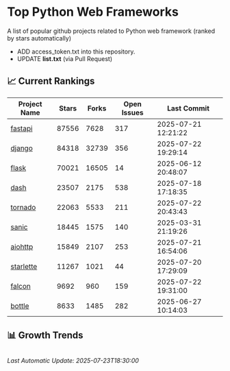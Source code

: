 # Top Python Web Frameworks
A list of popular github projects related to Python web framework (ranked by stars automatically)

* ADD access_token.txt into this repository.
* UPDATE **list.txt** (via Pull Request)

## 📈 Current Rankings

| Project Name | Stars | Forks | Open Issues | Last Commit |
| ------------ | ----- | ----- | ----------- | ----------- |
| [fastapi](https://github.com/fastapi/fastapi) | 87556 | 7628 | 317 | 2025-07-21 12:21:22 |
| [django](https://github.com/django/django) | 84318 | 32739 | 356 | 2025-07-22 19:29:14 |
| [flask](https://github.com/pallets/flask) | 70021 | 16505 | 14 | 2025-06-12 20:48:07 |
| [dash](https://github.com/plotly/dash) | 23507 | 2175 | 538 | 2025-07-18 17:18:35 |
| [tornado](https://github.com/tornadoweb/tornado) | 22063 | 5533 | 211 | 2025-07-22 20:43:43 |
| [sanic](https://github.com/sanic-org/sanic) | 18445 | 1575 | 140 | 2025-03-31 21:19:26 |
| [aiohttp](https://github.com/aio-libs/aiohttp) | 15849 | 2107 | 253 | 2025-07-21 16:54:06 |
| [starlette](https://github.com/encode/starlette) | 11267 | 1021 | 44 | 2025-07-20 17:29:09 |
| [falcon](https://github.com/falconry/falcon) | 9692 | 960 | 159 | 2025-07-22 19:31:00 |
| [bottle](https://github.com/bottlepy/bottle) | 8633 | 1485 | 282 | 2025-06-27 10:14:03 |

## 📊 Growth Trends

<div id="chartContainer">
  <div style="margin-bottom: 30px;">
    <canvas id="starsChart" width="800" height="400"></canvas>
  </div>
  <div style="margin-bottom: 30px;">
    <canvas id="forksChart" width="800" height="400"></canvas>
  </div>
  <div style="margin-bottom: 30px;">
    <canvas id="issuesChart" width="800" height="400"></canvas>
  </div>
</div>

<script src="https://cdn.jsdelivr.net/npm/chart.js"></script>
<script src="https://cdn.jsdelivr.net/npm/chartjs-adapter-date-fns"></script>
<script>
// Load and display historical data
fetch('./example_framework_stars_history.json')
  .then(response => response.json())
  .then(data => {
    const projects = data.projects;
    const topProjects = Object.keys(projects)
      .filter(name => projects[name].history.length > 0)
      .sort((a, b) => {
        const latestA = projects[a].history[projects[a].history.length - 1];
        const latestB = projects[b].history[projects[b].history.length - 1];
        return latestB.stars - latestA.stars;
      })
      .slice(0, 10);

    // Stars Chart
    const starsCtx = document.getElementById('starsChart').getContext('2d');
    new Chart(starsCtx, {
      type: 'line',
      data: {
        datasets: topProjects.map((projectName, index) => ({
          label: projectName,
          data: projects[projectName].history.map(point => ({
            x: point.timestamp,
            y: point.stars
          })),
          borderColor: `hsl(${index * 36}, 70%, 50%)`,
          backgroundColor: `hsla(${index * 36}, 70%, 50%, 0.1)`,
          tension: 0.1
        }))
      },
      options: {
        responsive: true,
        plugins: {
          title: {
            display: true,
            text: 'GitHub Stars Over Time (Top 10)'
          }
        },
        scales: {
          x: {
            type: 'time',
            time: {
              unit: 'day'
            }
          },
          y: {
            beginAtZero: true,
            title: {
              display: true,
              text: 'Stars'
            }
          }
        }
      }
    });

    // Forks Chart
    const forksCtx = document.getElementById('forksChart').getContext('2d');
    new Chart(forksCtx, {
      type: 'line',
      data: {
        datasets: topProjects.map((projectName, index) => ({
          label: projectName,
          data: projects[projectName].history.map(point => ({
            x: point.timestamp,
            y: point.forks
          })),
          borderColor: `hsl(${index * 36}, 70%, 50%)`,
          backgroundColor: `hsla(${index * 36}, 70%, 50%, 0.1)`,
          tension: 0.1
        }))
      },
      options: {
        responsive: true,
        plugins: {
          title: {
            display: true,
            text: 'GitHub Forks Over Time (Top 10)'
          }
        },
        scales: {
          x: {
            type: 'time',
            time: {
              unit: 'day'
            }
          },
          y: {
            beginAtZero: true,
            title: {
              display: true,
              text: 'Forks'
            }
          }
        }
      }
    });

    // Issues Chart
    const issuesCtx = document.getElementById('issuesChart').getContext('2d');
    new Chart(issuesCtx, {
      type: 'line',
      data: {
        datasets: topProjects.map((projectName, index) => ({
          label: projectName,
          data: projects[projectName].history.map(point => ({
            x: point.timestamp,
            y: point.open_issues
          })),
          borderColor: `hsl(${index * 36}, 70%, 50%)`,
          backgroundColor: `hsla(${index * 36}, 70%, 50%, 0.1)`,
          tension: 0.1
        }))
      },
      options: {
        responsive: true,
        plugins: {
          title: {
            display: true,
            text: 'Open Issues Over Time (Top 10)'
          }
        },
        scales: {
          x: {
            type: 'time',
            time: {
              unit: 'day'
            }
          },
          y: {
            beginAtZero: true,
            title: {
              display: true,
              text: 'Open Issues'
            }
          }
        }
      }
    });
  })
  .catch(error => {
    console.error('Error loading chart data:', error);
    document.getElementById('chartContainer').innerHTML = '<p>Charts will be available after data collection.</p>';
  });
</script>

*Last Automatic Update: 2025-07-23T18:30:00*